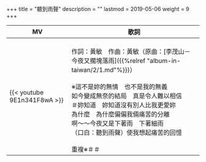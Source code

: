 +++
title = "聽到雨聲"
description = ""
lastmod = 2019-05-06
weight = 9
+++

MV  | 歌詞  
--------------|-------
{{< youtube 9E1n341F8wA >}}|<br/>作詞：黃敏　作曲：黃敏（原曲：[李茂山－今夜又擱塊落雨]({{%relref "album-in-taiwan/2/1.md"%}})）<br/><br/>※這不是妳的無情　也不是我的無義 <br/>如今變成無奈的結局　真是令人難以相信<br/>＃妳知道　妳知道沒有別人比我更愛妳<br/>為什麼　為什麼偏偏我倆痛苦的分離<br/>啊～～今夜又是下著雨　下著細雨<br/>（口白：聽到雨聲）使我想起痛苦的回憶<br/><br/>重複※＃＃